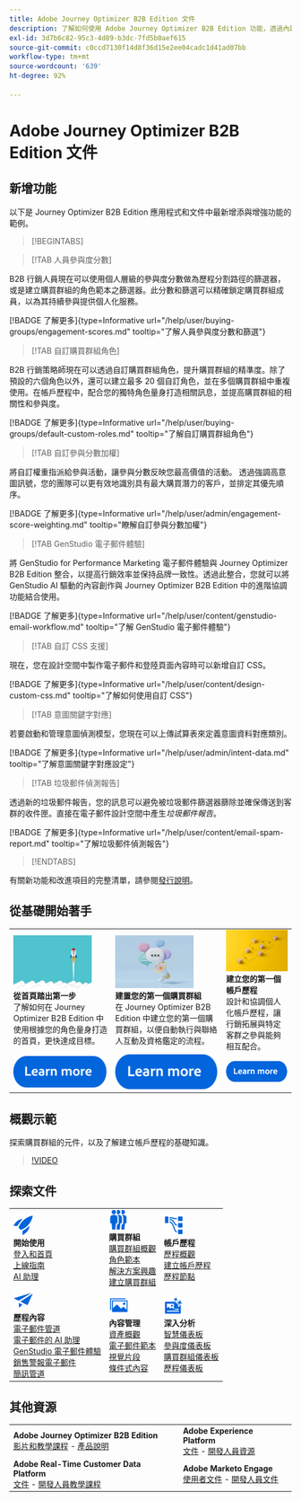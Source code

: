 ```yaml
---
title: Adobe Journey Optimizer B2B Edition 文件
description: 了解如何使用 Adobe Journey Optimizer B2B Edition 功能，透過內建的生成式 AI 和領先業界的自動化功能，協調帳戶和購買群組歷程。
exl-id: 3d7b6c82-95c3-4d89-b3dc-7fd5b0aef615
source-git-commit: c0ccd7130f14d8f36d15e2ee04cadc1d41ad07bb
workflow-type: tm+mt
source-wordcount: '639'
ht-degree: 92%

---
```


# Adobe Journey Optimizer B2B Edition 文件

## 新增功能

以下是 Journey Optimizer B2B Edition 應用程式和文件中最新增添與增強功能的範例。

>[!BEGINTABS]

>[!TAB 人員參與度分數]

B2B 行銷人員現在可以使用個人層級的參與度分數做為歷程分割路徑的篩選器，或是建立購買群組的角色範本之篩選器。此分數和篩選可以精確鎖定購買群組成員，以為其持續參與提供個人化服務。

[!BADGE 了解更多]{type=Informative url="/help/user/buying-groups/engagement-scores.md" tooltip="了解人員參與度分數和篩選"}

>[!TAB 自訂購買群組角色]

B2B 行銷策略師現在可以透過自訂購買群組角色，提升購買群組的精準度。除了預設的六個角色以外，還可以建立最多 20 個自訂角色，並在多個購買群組中重複使用。在帳戶歷程中，配合您的獨特角色量身打造相關訊息，並提高購買群組的相關性和參與度。

[!BADGE 了解更多]{type=Informative url="/help/user/buying-groups/default-custom-roles.md" tooltip="了解自訂購買群組角色"}

>[!TAB 自訂參與分數加權]

將自訂權重指派給參與活動，讓參與分數反映您最高價值的活動。 透過強調高意圖訊號，您的團隊可以更有效地識別具有最大購買潛力的客戶，並排定其優先順序。

[!BADGE 了解更多]{type=Informative url="/help/user/admin/engagement-score-weighting.md" tooltip="瞭解自訂參與分數加權"}

>[!TAB GenStudio 電子郵件體驗]

將 GenStudio for Performance Marketing 電子郵件體驗與 Journey Optimizer B2B Edition 整合，以提高行銷效率並保持品牌一致性。透過此整合，您就可以將 GenStudio AI 驅動的內容創作與 Journey Optimizer B2B Edition 中的進階協調功能結合使用。

[!BADGE 了解更多]{type=Informative url="/help/user/content/genstudio-email-workflow.md" tooltip="了解 GenStudio 電子郵件體驗"}

>[!TAB 自訂 CSS 支援]

現在，您在設計空間中製作電子郵件和登陸頁面內容時可以新增自訂 CSS。

[!BADGE 了解更多]{type=Informative url="/help/user/content/design-custom-css.md" tooltip="了解如何使用自訂 CSS"}

>[!TAB 意圖關鍵字對應]

若要啟動和管理意圖偵測模型，您現在可以上傳試算表來定義意圖資料對應類別。

[!BADGE 了解更多]{type=Informative url="/help/user/admin/intent-data.md" tooltip="了解意圖關鍵字對應設定"}

>[!TAB 垃圾郵件偵測報告]

透過新的垃圾郵件報告，您的訊息可以避免被垃圾郵件篩選器篩除並確保傳送到客群的收件匣。直接在電子郵件設計空間中產生&#x200B;_垃圾郵件報告_。

[!BADGE 了解更多]{type=Informative url="/help/user/content/email-spam-report.md" tooltip="了解垃圾郵件偵測報告"}

>[!ENDTABS]

有關新功能和改進項目的完整清單，請參閱[發行說明](../user/release-notes/release-notes.md)。<!-- Stay up-to-date with the latest changes in our documentation by visiting the [documentation updates page](using/rn/documentation-updates.md).-->

## 從基礎開始著手

<table style="table-layout:fixed">
  <tr style="border: 0;">
    <td>
    <a href="home-page.md"><img width="140px" src="./assets/launch.png" alt="產品使用情況啟動"></a>
    <div><strong>從首頁踏出第一步</strong><br/>了解如何在 Journey Optimizer B2B Edition 中使用根據您的角色量身打造的首頁，更快達成目標。</div>
    </td>
      <td>
    <a href="buying-groups/buying-groups-overview.md"><img width="140px" src="./assets/communication.png" alt="購買群組"></a>
    <div><strong>建置您的第一個購買群組</strong><br/>在 Journey Optimizer B2B Edition 中建立您的第一個購買群組，以便自動執行與聯絡人互動及資格鑑定的流程。</div>
    </td>
    <td>
    <a href="journeys/journey-overview.md"><img width="140px" src="./assets/flow.png" alt="帳戶歷程"></a>
    <div><strong>建立您的第一個帳戶歷程</strong><br/>設計和協調個人化帳戶歷程，讓行銷拓展與特定客群之參與能夠相互配合。 
    </div>
    </td>
  </tr>
  <tr style="border: 0;">
    <td align="center"><a href="home-page.md"><img src="../assets/learn-more.svg" alt="了解更多"></a></td>
    <td align="center"><a href="buying-groups/buying-groups-overview.md"><img src="../assets/learn-more.svg" alt="了解更多"></a></td>
    <td align="center"><a href="journeys/journey-overview.md"><img src="../assets/learn-more.svg" alt="了解更多"></a></td>
    </tr>
</table>

## 概觀示範

探索購買群組的元件，以及了解建立帳戶歷程的基礎知識。

>[!VIDEO](https://video.tv.adobe.com/v/3432054?quality=12)

## 探索文件

<table style="table-layout:auto">
  <tr style="border: 0;">
    <td>
      <img src="../assets/do-not-localize/icon-quick-start.svg" width="35px" alt="開始使用"><br/>
      <strong>開始使用</strong><br/><a href="home-page.md">登入和首頁</a><br/><a href="./start/get-started.md">上線指南</a> <br/><a href="./ai-assistant/ai-assistant-overview.md">AI 助理</a>
    </td>
    <!--
    <td>
      <img src="../assets/do-not-localize/icon-configure.svg" width="35px"><br/>
      <strong>Configuration<br/>administration</strong><br/><a href="using/configuration/channel-surfaces.md">Channel surfaces</a> - <a href="using/configuration/about-data-sources-events-actions.md">Configure journeys</a>  - <a href="using/administration/permissions-overview.md">Access control</a> - <a href="using/administration/sandboxes.md">Sandboxes management</a>
    </td> -->
    <td>
      <img src="../assets/do-not-localize/icon_audience.svg" width="35px" alt="購買群組"><br/>
      <strong>購買群組</strong><br/><a href="./buying-groups/buying-groups-overview.md">購買群組概觀</a><br/><a href="./buying-groups/buying-groups-role-templates.md">角色範本</a><br/><a href="./buying-groups/solution-interests.md">解決方案興趣</a><br/><a href="./buying-groups/buying-groups-create.md">建立購買群組</a>
    </td>
    <td>
      <img src="../assets/do-not-localize/icon-paths.svg" width="35px" alt="帳戶歷程"><br/>
      <strong>帳戶歷程</strong><br/><a href="./journeys/journey-overview.md">歷程概觀</a><br/><a href="./journeys/journey-overview.md#create-an-account-journey">建立帳戶歷程</a><br/><a href="./journeys/journey-nodes.md">歷程節點</a>
    </td>
  </tr>
  <tr style="border: 0;">
    <td>
      <img src="../assets/do-not-localize/icon-campaign.svg" width="35px" alt="歷程內容"><br/>
      <strong>歷程內容</strong><br/><a href="./content/add-email.md">電子郵件管道</a><br/><a href="./content/ai-assistant-emails.md">電子郵件的 AI 助理</a><br/><a href="./content/genstudio-email-workflow.md">GenStudio 電子郵件體驗</a><br/><a href="./content/sales-alert-email.md">銷售警報電子郵件</a><br/><a href="./content/sms-authoring.md">簡訊管道</a>
    </td>
        <td>
      <img src="../assets/do-not-localize/icon_assets.svg" width="35px" alt="內容管理"><br/>
      <strong>內容管理</strong><br/><a href="./content/assets-overview.md">資產概觀</a><br/><a href="./content/email-templates.md">電子郵件範本</a><br/><a href="./content/fragments.md">視覺片段</a><br/><a href="./content/conditional-content.md">條件式內容</a>
    </td>
    <td>
      <img src="../assets/do-not-localize/icon-offer.svg" width="35px" alt="深入分析和儀表板"><br/>
      <strong>深入分析</strong><br/><a href="./dashboards/intelligent-dashboard.md">智慧儀表板</a><br/><a href="./dashboards/engagement-dashboard.md">參與度儀表板</a><br/><a href="./dashboards/buying-groups-dashboard.md">購買群組儀表板</a><br/><a href="./dashboards/journeys-dashboard.md">歷程儀表板</a>
    </td>

</tr>
</table>

## 其他資源

<table style="table-layout:fixed"><tr style="border: 0;">
<tr><td><strong>Adobe Journey Optimizer B2B Edition</strong><br/>
<a href="https://experienceleague.adobe.com/zh-hant/docs/journey-optimizer-b2b-learn/tutorials/overview" target="_blank">影片和教學課程</a> - <a href="https://helpx.adobe.com/tw/legal/product-descriptions/adobe-journey-optimizer-b2b.html" target="_blank">產品說明</a><!-- - <a href="https://www.adobe.com/content/dam/cc/en/security/pdfs/AJO_SecurityOverview.pdf" target="_blank">Security overview (PDF)</a> - <a href="https://developer.adobe.com/journey-optimizer-apis/" target="_blank">APIs reference</a> - <a href="https://experienceleague.adobe.com/tools/ajo-schemas/schema-dictionary.html?lang=zh-Hant" target="_blank">Journey Optimizer Schema Dictionary</a> -->
</td>
<td><strong>Adobe Experience Platform</strong><br/>
<a href="https://experienceleague.adobe.com/zh-hant/docs/experience-platform/landing/home" target="_blank">文件</a> - <a href="https://business.adobe.com/products/experience-platform/documentation-and-developer-resources.html" target="_blank">開發人員資源</a>
</td></tr>
<tr><td><strong>Adobe Real-Time Customer Data Platform</strong><br/>
<a href="https://experienceleague.adobe.com/zh-hant/docs/experience-platform/rtcdp/home" target="_blank">文件</a> - <a href="https://experienceleague.adobe.com/zh-hant/docs/platform-learn/getting-started-for-data-architects-and-data-engineers/overview" target="_blank">開發人員教學課程</a>
</td><td><strong>Adobe Marketo Engage</strong><br/>
<a href="https://experienceleague.adobe.com/zh-hant/docs/marketo/using/home" target="_blank">使用者文件</a> - <a href="https://experienceleague.adobe.com/zh-hant/docs/marketo-developer/marketo/home" target="_blank">開發人員文件</a>
</td>
</tr></table>

